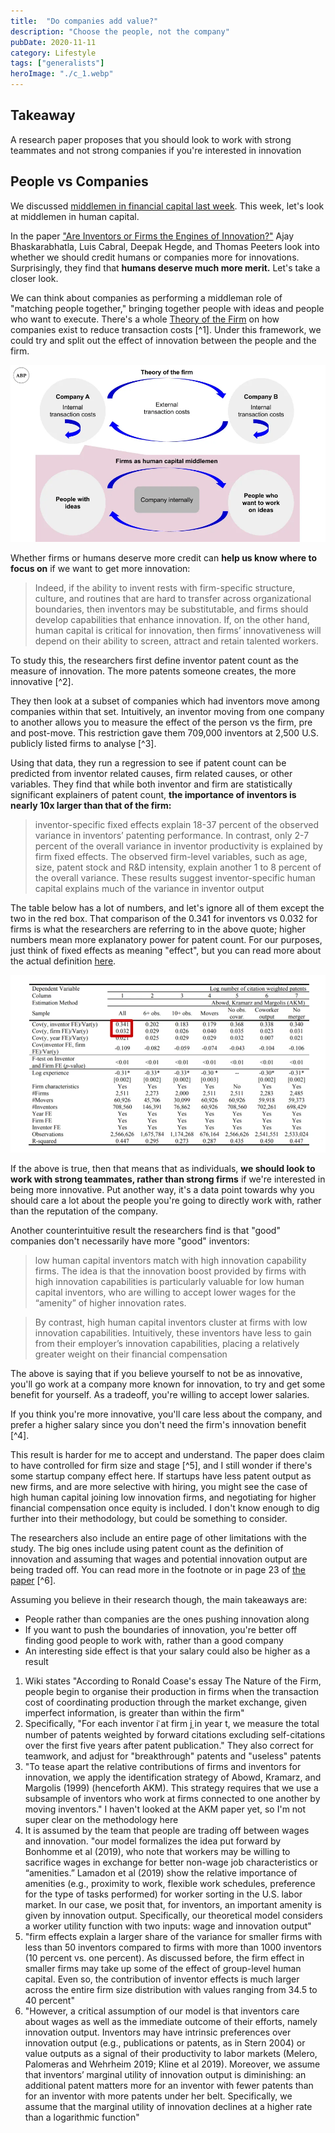```yaml
---
title:  "Do companies add value?"  
description: "Choose the people, not the company"
pubDate: 2020-11-11
category: Lifestyle
tags: ["generalists"]
heroImage: "./c_1.webp"
---
```


## Takeaway

A research paper proposes that you should look to work with strong teammates and not strong companies if you're interested in innovation

## People vs Companies

We discussed [middlemen in financial capital last week](https://avoidboringpeople.substack.com/p/do-investment-bankers-add-value "ib"). This week, let's look at middlemen in human capital. 

In the paper ["Are Inventors or Firms the Engines of Innovation?"](https://papers.ssrn.com/sol3/papers.cfm?abstract_id=3081933 "paper") Ajay Bhaskarabhatla, Luis Cabral, Deepak Hegde, and Thomas Peeters look into whether we should credit humans or companies more for innovations. Surprisingly, they find that **humans deserve much more merit.** Let's take a closer look.

We can think about companies as performing a middleman role of "matching people together," bringing together people with ideas and people who want to execute. There's a whole [Theory of the Firm](https://en.wikipedia.org/wiki/Theory_of_the_firm "Theory") on how companies exist to reduce transaction costs [^1]. Under this framework, we could try and split out the effect of innovation between the people and the firm.

![post](./c_1.webp)

Whether firms or humans deserve more credit can **help us know where to focus on** if we want to get more innovation:  

> Indeed, if the ability to invent rests with firm-specific structure, culture, and routines that are hard to transfer across organizational boundaries, then inventors may be substitutable, and firms should develop capabilities that enhance innovation. If, on the other hand, human capital is critical for innovation, then firms’ innovativeness will depend on their ability to screen, attract and retain talented workers. 

To study this, the researchers first define inventor patent count as the measure of innovation. The more patents someone creates, the more innovative [^2]. 

They then look at a subset of companies which had inventors move among companies within that set. Intuitively, an inventor moving from one company to another allows you to measure the effect of the person vs the firm, pre and post-move. This restriction gave them 709,000 inventors at 2,500 U.S. publicly listed firms to analyse [^3].

Using that data, they run a regression to see if patent count can be predicted from inventor related causes, firm related causes, or other variables. They find that while both inventor and firm are statistically significant explainers of patent count, **the importance of inventors is nearly 10x larger than that of the firm:** 

> inventor-specific fixed effects explain 18-37 percent of the observed variance in inventors’ patenting performance. In contrast, only 2-7 percent of the overall variance in inventor productivity is explained by firm fixed effects. The observed firm-level variables, such as age, size, patent stock and R&D intensity, explain another 1 to 8 percent of the overall variance. These results suggest inventor-specific human capital explains much of the variance in inventor output

The table below has a lot of numbers, and let's ignore all of them except the two in the red box. That comparison of the 0.341 for inventors vs 0.032 for firms is what the researchers are referring to in the above quote; higher numbers mean more explanatory power for patent count. For our purposes, just think of fixed effects as meaning "effect", but you can read more about the actual definition [here](http://www.jblumenstock.com/files/courses/econ174/FEModels.pdf "fixed").

![post](./c_2.webp)

If the above is true, then that means that as individuals, **we should look to work with strong teammates, rather than strong firms** if we're interested in being more innovative. Put another way, it's a data point towards why you should care a lot about the people you're going to directly work with, rather than the reputation of the company.

Another counterintuitive result the researchers find is that "good" companies don't necessarily have more "good" inventors:

> low human capital inventors match with high innovation capability firms. The idea is that the innovation boost provided by firms with high innovation capabilities is particularly valuable for low human capital inventors, who are willing to accept lower wages for the “amenity” of higher innovation rates. 

> By contrast, high human capital inventors cluster at firms with low innovation capabilities. Intuitively, these inventors have less to gain from their employer’s innovation capabilities, placing a relatively greater weight on their financial compensation

The above is saying that if you believe yourself to not be as innovative, you'll go work at a company more known for innovation, to try and get some benefit for yourself. As a tradeoff, you're willing to accept lower salaries.

If you think you're more innovative, you'll care less about the company, and prefer a higher salary since you don't need the firm's innovation benefit [^4]. 

This result is harder for me to accept and understand. The paper does claim to have controlled for firm size and stage [^5], and I still wonder if there's some startup company effect here. If startups have less patent output as new firms, and are more selective with hiring, you might see the case of high human capital joining low innovation firms, and negotiating for higher financial compensation once equity is included. I don't know enough to dig further into their methodology, but could be something to consider.

The researchers also include an entire page of other limitations with the study. The big ones include using patent count as the definition of innovation and assuming that wages and potential innovation output are being traded off. You can read more in the footnote or in page 23 of [the paper](https://papers.ssrn.com/sol3/papers.cfm?abstract_id=3081933 "paper") [^6].

Assuming you believe in their research though, the main takeaways are:

- People rather than companies are the ones pushing innovation along
- If you want to push the boundaries of innovation, you're better off finding good people to work with, rather than a good company
- An interesting side effect is that your salary could also be higher as a result


1. Wiki states "According to Ronald Coase's essay The Nature of the Firm, people begin to organise their production in firms when the transaction cost of coordinating production through the market exchange, given imperfect information, is greater than within the firm"
2. Specifically, "For each inventor ݅i at firm ݆j in year t, we measure the total number of patents weighted by forward citations excluding self-citations over the first five years after patent publication." They also correct for teamwork, and adjust for "breakthrough" patents and "useless" patents
3. "To tease apart the relative contributions of firms and inventors for innovation, we apply the identification strategy of Abowd, Kramarz, and Margolis (1999) (henceforth AKM). This strategy requires that we use a subsample of inventors who work at firms connected to one another by moving inventors." I haven't looked at the AKM paper yet, so I'm not super clear on the methodology here
4. It is assumed by the team that people are trading off between wages and innovation. "our model formalizes the idea put forward by Bonhomme et al (2019), who note that workers may be willing to sacrifice wages in exchange for better non-wage job characteristics or “amenities.” Lamadon et al (2019) show the relative importance of amenities (e.g., proximity to work, flexible work schedules, preference for the type of tasks performed) for worker sorting in the U.S. labor market. In our case, we posit that, for inventors, an important amenity is given by innovation output. Specifically, our theoretical model considers a worker utility function with two inputs: wage and innovation output"
5. "firm effects explain a larger share of the variance for smaller firms with less than 50 inventors compared to firms with more than 1000 inventors (10 percent vs. one percent). As discussed before, the firm effect in smaller firms may take up some of the effect of group-level human capital. Even so, the contribution of inventor effects is much larger across the entire firm size distribution with values ranging from 34.5 to 40 percent"
6. "However, a critical assumption of our model is that inventors care about wages as well as the immediate outcome of their efforts, namely innovation
output. Inventors may have intrinsic preferences over innovation output (e.g., publications or patents, as in Stern 2004) or value outputs as a signal of their productivity to labor markets (Melero, Palomeras and Wehrheim 2019; Kline et al 2019). Moreover, we assume that inventors’ marginal utility of innovation output is diminishing: an additional patent matters more for an inventor with fewer patents than for an inventor with more patents under her belt. Specifically, we assume that the marginal utility of innovation declines at a higher rate than a logarithmic function"
